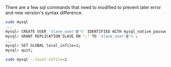 There are a few sql commands that need to modified to prevent later error and new version's syntax difference.

```bash
sudo mysql
...
mysql> CREATE USER 'slave_user'@'%' IDENTIFIED WITH mysql_native_password BY 'password';
mysql> GRANT REPLICATION SLAVE ON *.* TO 'slave_user'@'%';
...
mysql> SET GLOBAL local_infile=1;
mysql> quit;

sudo mysql --local-infile=1
```